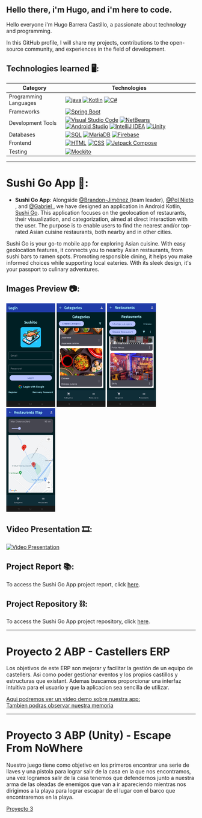 ## Hello there, i'm Hugo, and i'm here to code.

Hello everyone i'm Hugo Barrera Castillo, a passionate about technology and programming.

In this GitHub profile, I will share my projects, contributions to the open-source community, and experiences in the field of development.
## Technologies learned 🖥️:
| Category               | Technologies                                                                                               |
|------------------------|-------------------------------------------------------------------------------------------------------------|
| Programming Languages  | [![java](https://img.shields.io/badge/Java-ED8B00?style=for-the-badge&logo=java&logoColor=white)](https://www.java.com/) [![Kotlin](https://img.shields.io/badge/Kotlin-0095D5?style=for-the-badge&logo=kotlin&logoColor=white)](https://kotlinlang.org/) [![C#](https://img.shields.io/badge/CSharp-9BFFDA?style=for-the-badge)](https://www.c-sharpcorner.com/) |
| Frameworks             | [![Spring Boot](https://img.shields.io/badge/Spring_Boot-6DB33F?style=for-the-badge&logo=spring&logoColor=white)](https://spring.io/projects/spring-boot) |
| Development Tools      | [![Visual Studio Code](https://img.shields.io/badge/Visual_Studio_Code-007ACC?style=for-the-badge&logo=visual-studio-code&logoColor=white)](https://code.visualstudio.com/) [![NetBeans](https://img.shields.io/badge/NetBeans-1B6AC6?style=for-the-badge&logo=apache-netbeans-ide&logoColor=white)](https://netbeans.apache.org/) [![Android Studio](https://img.shields.io/badge/Android_Studio-3DDC84?style=for-the-badge&logo=android-studio&logoColor=white)](https://developer.android.com/studio) [![IntelliJ IDEA](https://img.shields.io/badge/IntelliJ_IDEA-000000?style=for-the-badge&logo=intellij-idea&logoColor=white)](https://www.jetbrains.com/idea/) [![Unity](https://img.shields.io/badge/Unity-A44888?style=for-the-badge)](https://unity.com/) |
| Databases              | [![SQL](https://img.shields.io/badge/SQL-4479A1?style=for-the-badge&logo=postgresql&logoColor=white)](#) [![MariaDB](https://img.shields.io/badge/MariaDB-003545?style=for-the-badge&logo=mariadb&logoColor=white)](#) [![Firebase](https://img.shields.io/badge/Firebase-FFCA28?style=for-the-badge&logo=firebase&logoColor=white)](https://firebase.google.com/) |
| Frontend               | [![HTML](https://img.shields.io/badge/HTML5-E34F26?style=for-the-badge&logo=html5&logoColor=white)](#) [![CSS](https://img.shields.io/badge/CSS3-1572B6?style=for-the-badge&logo=css3&logoColor=white)](#) [![Jetpack Compose](https://img.shields.io/badge/Jetpack_Compose-6200EE?style=for-the-badge&logo=android&logoColor=white)](https://developer.android.com/jetpack/compose) |
| Testing                | [![Mockito](https://img.shields.io/badge/Mockito-DB8720?style=for-the-badge&logo=mockito&logoColor=white)](#) | 

______________________________________________________________________________________________________________________________________________

# Sushi Go App 🍣:

- **Sushi Go App**: Alongside [
@Brandon-Jiménez
](https://github.com/BrandonJimenez23) (team leader), [
@Pol Nieto
](https://github.com/PolNie/), and [
@Gabriel
](https://github.com/GabrielCadafalch), we have designed an application in Android Kotlin, [Sushi Go](https://github.com/PolNie/Sushi-Go-App). This application focuses on the geolocation of restaurants, their visualization, and categorization, aimed at direct interaction with the user. The purpose is to enable users to find the nearest and/or top-rated Asian cuisine restaurants, both nearby and in other cities.

Sushi Go is your go-to mobile app for exploring Asian cuisine. With easy geolocation features, it connects you to nearby Asian restaurants, from sushi bars to ramen spots. Promoting responsible dining, it helps you make informed choices while supporting local eateries. With its sleek design, it's your passport to culinary adventures.
## Images Preview 📷:
<div>
    <div>
        <img src="https://github.com/PolNie/Sushi-Go-App/blob/main/img/image1.jpg" height="275">
        <img src="https://github.com/PolNie/Sushi-Go-App/blob/main/img/image2.jpg" height="275">
        <img src="https://github.com/PolNie/Sushi-Go-App/blob/main/img/image3.jpg" height="275">
        <img src="https://github.com/PolNie/Sushi-Go-App/blob/main/img/image4.jpg" height="275">
    </div>
</div>

## Video Presentation 🎞️:
[![Video Presentation](miniatura)](link_video)
## Project Report 📚:
To access the Sushi Go App project report, click [here](link_documentacion).
## Project Repository ⛓️:
To access the Sushi Go App project repository, click [here](https://gitlab.com/project3sushigo/sushigogroup2).

______________________________________________________________________________________________________________________________________________


# Proyecto 2 ABP - Castellers ERP

Los objetivos de este ERP son mejorar y facilitar la gestión de un equipo de castellers. 
Asi como poder gestionar eventos y los propios castillos y estructuras que existant.
Ademas buscamos proporcionar una interfaz intuitiva para el usuario y que la aplicacion sea sencilla de utilizar.


<a href="https://drive.google.com/file/d/1cNY_HI8xKVS8XI7n8GexHc6Npf8dete8/view?usp=sharing"> Aqui podremos ver un video demo sobre nuestra app: </a>
<br>
<a href="https://docs.google.com/document/d/1PQuhxXSdsHsMi8OAKjBudeDZp3Qs2tBlRkqrEIdJDJY/edit?usp=sharing"> Tambien podras observar nuestra memoria </a>

______________________________________________________________________________________________________________________________________________

# Proyecto 3 ABP (Unity) - Escape From NoWhere

Nuestro juego tiene como objetivo en los primeros encontrar una serie de llaves y una pistola para lograr salir de la casa en la que nos encontramos, una vez logramos salir de la casa tenemos que defendernos junto a nuestra arma de las oleadas de enemigos que van a ir apareciendo mientras nos dirigimos a la playa para lograr escapar de el lugar con el barco que encontraremos en la playa.

<a href="https://drive.google.com/drive/folders/1Gj2xnf9ykWTUuAXD6Lqi5sJXge_CYIva"> Proyecto 3</a>

<!--
**FirerKraken/FirerKraken** is a ✨ _special_ ✨ repository because its `README.md` (this file) appears on your GitHub profile.

Here are some ideas to get you started:

- 🔭 I’m currently working on ...
- 🌱 I’m currently learning ...
- 👯 I’m looking to collaborate on ...
- 🤔 I’m looking for help with ...
- 💬 Ask me about ...
- 📫 How to reach me: ...
- 😄 Pronouns: ...
- ⚡ Fun fact: ...
-->
